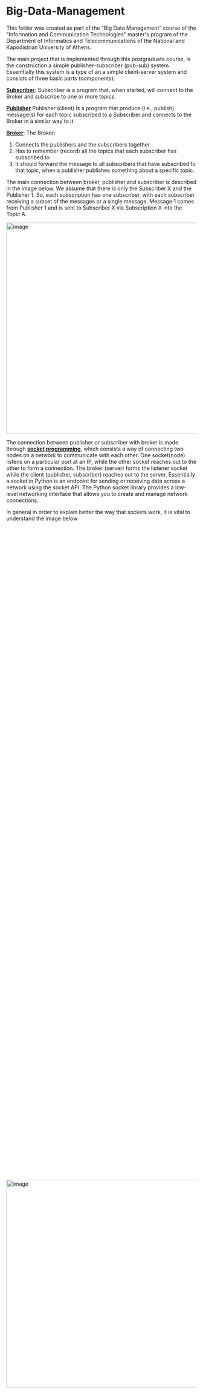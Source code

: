 # Big-Data-Management
This folder was created as part of the "Big Data Management" course of the "Information and Communication Technologies" master's program of the Department of Informatics and Telecommunications of the National and Kapodistrian University of Athens.

The main project that is implemented through this postgraduate course, is the construction a simple publisher-subscriber (pub-sub) system. Essemtially this system is a type of an a simple client-server system and consists of three basic parts (components):

[**Subscriber**]((https://github.com/DimOriCoding/Big-Data-Management/blob/main/sub.py)): Subscriber is a program that, when started, will connect to the Broker and subscribe to one or more topics.
 
[**Publisher**]((https://github.com/DimOriCoding/Big-Data-Management/blob/main/pub.py)) Publisher (client) is a program that produce (i.e., publish) message(s) for each topic subscribed to a Subscriber and connects to the Broker in a similar way to it.

[**Broker**]((https://github.com/DimOriCoding/Big-Data-Management/blob/main/broker.py)): The Broker:
1) Connects the publishers and the subscribers together
2) Has to remember (record) all the topics that each subscriber has subscribed to
4) It should forward the message to all subscribers that have subscribed to that topic, when a publisher publishes something about a specific
 topic.

The main connection between broker, publisher and subscriber is described in the image below. We assume that there is only the Subscriber X and the Publisher 1. So, each subscription has one subscriber, with each subscriber receiving a subset of the messages or a single message. Message 1 comes from Publisher 1 and is sent to Subscriber X via Subscription X into the Topic A.


<img width="826" height="558" alt="image" src="https://github.com/user-attachments/assets/47233e43-7299-4426-81d0-c67a9bbbaf0e" />










The connection between publisher or subscriber with broker is made through [**socket programming**](https://github.com/DimOriCoding/Big-Data-Management/blob/main/Pub-Sub%20system%20assignment%20report.pdf), which consists a way of connecting two nodes on a network to communicate with each other. One socket(node) listens on a particular port at an IP, while the other socket reaches out to the other to form a connection. The broker (server) forms the listener socket while the client (publisher, subscriber) reaches out to the server. Essentially a socket in Python is an endpoint for sending or receiving data across a network using the socket API. The Python socket library provides a low-level networking interface that allows you to create and manage network connections. 

In general in order to explain better the way that sockets work, it is vital to understand the image below


<div style="display: flex; justify-content: center; align-items: center; height: 100vh;">
  <img
    width="950"
    height="550"
    alt="image"
    src="https://github.com/user-attachments/assets/5df297a6-fdc0-48da-be38-d1d6ea0fd22e"
  />
</div>









The top left-hand column represents the server (broker), the column on the right side represents the client (subscriber or publisher) 

From the server side it is observable that the API calls that the server makes to set up a “listening” socket which listens for connections from clients and consists of these methods:

.socket(): where a socket object is created
.bind(): This method binds broker to a specific IP and port so that it can listen to incoming requests on that IP and port.
.listen(): This method puts the broker into listening mode when a client connects
.accept(): When a subscriber or publisher connects, the server calls .accept() to accept, or complete, the connection.
.connect(): The subscriber or publisher calls this method to establish a connection to the server and initiate the three-way handshake. The handshake step is important because it ensures that the client (subscriber/publisher) can reach the server (broker) and vice-versa. 
.send(), .recv() By calling these methods data is exchanged (sending and receiving data) between the client and server
Additionally there is the .sendall() function from python socket library which allow to send data to a server to which the socket is connected and the server can also send data to the client using it.
.close(): This method helps client and server to close their respective connection sockets.
